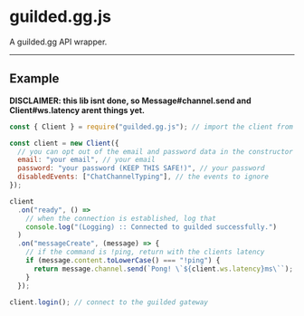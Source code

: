 # guilded.gg.js

A guilded.gg API wrapper.

---

## Example

**DISCLAIMER: this lib isnt done, so Message#channel.send and Client#ws.latency arent things yet.**

```js
const { Client } = require("guilded.gg.js"); // import the client from the module

const client = new Client({
  // you can opt out of the email and password data in the constructor and pass it though the login function.
  email: "your email", // your email
  password: "your password (KEEP THIS SAFE!)", // your password
  disabledEvents: ["ChatChannelTyping"], // the events to ignore
});

client
  .on("ready", () =>
    // when the connection is established, log that
    console.log("(Logging) :: Connected to guilded successfully.")
  )
  .on("messageCreate", (message) => {
    // if the command is !ping, return with the clients latency
    if (message.content.toLowerCase() === "!ping") {
      return message.channel.send(`Pong! \`${client.ws.latency}ms\``);
    }
  });

client.login(); // connect to the guilded gateway
```
